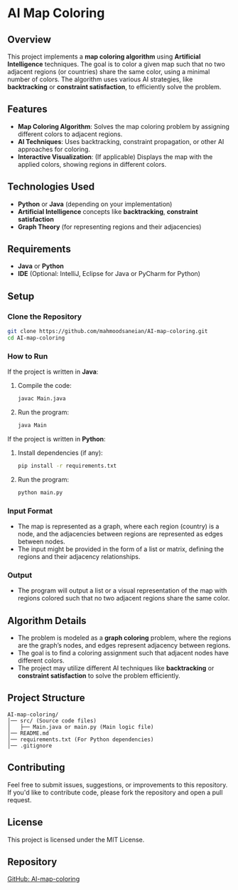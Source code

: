 # AI Map Coloring

## Overview  
This project implements a **map coloring algorithm** using **Artificial Intelligence** techniques. The goal is to color a given map such that no two adjacent regions (or countries) share the same color, using a minimal number of colors. The algorithm uses various AI strategies, like **backtracking** or **constraint satisfaction**, to efficiently solve the problem.  

## Features  
- **Map Coloring Algorithm**: Solves the map coloring problem by assigning different colors to adjacent regions.  
- **AI Techniques**: Uses backtracking, constraint propagation, or other AI approaches for coloring.  
- **Interactive Visualization**: (If applicable) Displays the map with the applied colors, showing regions in different colors.  

## Technologies Used  
- **Python** or **Java** (depending on your implementation)  
- **Artificial Intelligence** concepts like **backtracking**, **constraint satisfaction**  
- **Graph Theory** (for representing regions and their adjacencies)  

## Requirements  
- **Java** or **Python**  
- **IDE** (Optional: IntelliJ, Eclipse for Java or PyCharm for Python)  

## Setup  

### Clone the Repository  
```sh
git clone https://github.com/mahmoodsaneian/AI-map-coloring.git
cd AI-map-coloring
```

### How to Run

If the project is written in **Java**:
1. Compile the code:  
   ```sh
   javac Main.java
   ```
2. Run the program:  
   ```sh
   java Main
   ```

If the project is written in **Python**:
1. Install dependencies (if any):  
   ```sh
   pip install -r requirements.txt
   ```
2. Run the program:  
   ```sh
   python main.py
   ```

### Input Format  
- The map is represented as a graph, where each region (country) is a node, and the adjacencies between regions are represented as edges between nodes.  
- The input might be provided in the form of a list or matrix, defining the regions and their adjacency relationships.

### Output  
- The program will output a list or a visual representation of the map with regions colored such that no two adjacent regions share the same color.

## Algorithm Details  
- The problem is modeled as a **graph coloring** problem, where the regions are the graph’s nodes, and edges represent adjacency between regions.  
- The goal is to find a coloring assignment such that adjacent nodes have different colors.
- The project may utilize different AI techniques like **backtracking** or **constraint satisfaction** to solve the problem efficiently.

## Project Structure  
```
AI-map-coloring/
│── src/ (Source code files)
│   ├── Main.java or main.py (Main logic file)
│── README.md
│── requirements.txt (For Python dependencies)
│── .gitignore
```  

## Contributing  
Feel free to submit issues, suggestions, or improvements to this repository. If you'd like to contribute code, please fork the repository and open a pull request.

## License  
This project is licensed under the MIT License.

## Repository  
[GitHub: AI-map-coloring](https://github.com/mahmoodsaneian/AI-map-coloring)
